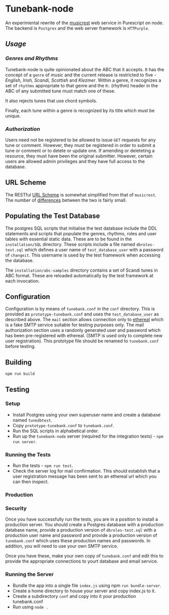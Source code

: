 # Tunebank-node

An experimental rewrite of the [musicrest](https://github.com/newlandsvalley/musicrest) web service in Purescript on node. The backend is `Postgres` and the web server framework is `HTTPurple`.

## _Usage_

### _Genres and Rhythms_

Tunebank-node is quite opinionated about the ABC that it accepts.  It has the concept of a `genre` of music and the current release is restricted to five - _English, Irish, Scandi, Scottish_ and _Klezmer_. Within a genre, it recognizes a set of `rhythms` appropriate to that genre and the `R:` (rhythm) header in the ABC of any submitted tune must match one of these.

It also rejects tunes that use chord symbols.

Finally, each tune within a genre is recognized by its title which must be unique.

### _Authorization_

Users need not be registered to be allowed to issue `GET` requests for any tune or comment.  However, they must be registered in order to submit a tune or comment or to delete or update one.  If amending or deleteting a resource, they must have been the original submitter.  However, certain users are allowed admin privileges and they have full access to the database.

## URL Scheme

The RESTful [URL Scheme](https://github.com/newlandsvalley/Tunebank-node/blob/master/URL-SCHEME.md) is somewhat simplified from that of `musicrest`. The number of [differences](https://github.com/newlandsvalley/Tunebank-node/blob/master/DIFFERENCES.md) between the two is fairly small.

## Populating the Test Database 

The postgres SQL scripts that initialise the test database include the DDL statements and scripts that populate the genres, rhythms, roles and user tables with essential static data.  These are to be found in the `installation/SQL` directory. These scripts include a file named `dbroles-test.sql` which defines a user name of `test_database_user` with a password of `changeit`. This username is used by the test framework when accessing the database.  

The `installation/abc-samples` directory contains a set of Scandi tunes in ABC format.  These are reloaded automatically by the test framework at each invocation.

## Configuration

Configuration is by means of `tunebank.conf` in the `conf` directory.  This is provided as `prototype-tunebank.conf` and uses the `test_database_user` as described above. The `mail` section allows connection only to [ethereal](https://ethereal.email/) which is a fake SMTP service suitable for testing purposes only. The mail authorization section uses a randonly generated user and password which has been pre-registered with ethereal. (SMTP is used only to complete new user registration). This prototype file should be renamed to `tunebank.conf` before testing.

## Building 

`npm run build`

## Testing

### Setup

  * Install Postgres using your own superuser name and create a database named `tunedbtest`.
  * Copy `prototype-tunebank.conf` to `tunebank.conf`.
  * Run the SQL scripts in alphabetical order.
  * Run up the `tunebank-node` server (required for the integration tests) - `npm run server`.

### Running the Tests

  * Run the tests - `npm run test`.
  * Check the server log for mail confirmation.  This should establish that a user registration message has been sent to an ethereal url which you can then inspect.

### Production

### Security

Once you have successfully run the tests, you are in a position to install a production server.  You should create a Postgres database with a production database name, provide a production version of `dbroles-test.sql` with a production user name and password and provide a production version of `tunebank.conf` which uses these production names and passwords. In addition, you will need to use your own SMTP service.

Once you have these, make your own copy of `tunebank.conf` and edit this to provide the appropriate connections to yourt database and email service.

### Running the Server

  * Bundle the app into a single file `index.js` using npm `run bundle-server`.
  * Create a home directory to house your server and copy index.js to it.
  * Create a subdirectory `conf` and copy into it your production tunebank.conf
  * Run using `node .`



